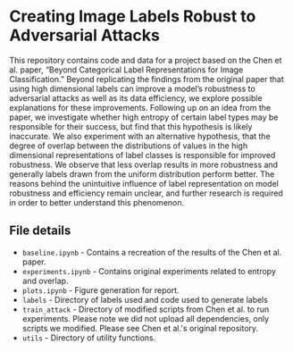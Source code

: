 # Creating Image Labels Robust to Adversarial Attacks

This repository contains code and data for a project based on the Chen et al. paper, “Beyond Categorical Label Representations for Image Classification.” Beyond replicating the findings from the original paper that using high dimensional labels can improve a model’s robustness to adversarial attacks as well as its data efficiency, we explore possible explanations for these improvements. Following up on an idea from the paper, we investigate whether high entropy of certain label types may be responsible for their success, but find that this hypothesis is likely inaccurate. We also experiment with an alternative hypothesis, that the degree of overlap between the distributions of values in the high dimensional representations of label classes is responsible for improved robustness. We observe that less overlap results in more robustness and generally labels drawn from the uniform distribution perform better. The reasons behind the unintuitive influence of label representation on model robustness and efficiency remain unclear, and further research is required in order to better understand this phenomenon.

## File details

+ `baseline.ipynb` - Contains a recreation of the results of the Chen et al. paper.
+ `experiments.ipynb` - Contains original experiments related to entropy and overlap.
+ `plots.ipynb` - Figure generation for report.
+ `labels` - Directory of labels used and code used to generate labels
+ `train_attack` - Directory of modified scripts from Chen et al. to run experiments. Please note we did not upload all dependencies, only scripts we modified. Please see Chen et al.'s original repository.
+ `utils` - Directory of utility functions.

